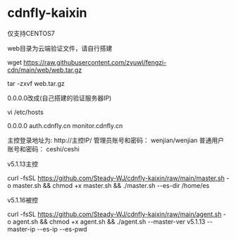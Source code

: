 # cdnfly-kaixin
仅支持CENTOS7

web目录为云端验证文件，请自行搭建

wget https://raw.githubusercontent.com/zyuwl/fengzi-cdn/main/web/web.tar.gz

tar -zxvf web.tar.gz

0.0.0.0改成(自己搭建的验证服务器IP)

vi /etc/hosts

0.0.0.0  auth.cdnfly.cn monitor.cdnfly.cn

主控登录地址为: http://主控IP/
管理员账号和密码： wenjian/wenjian
普通用户账号和密码： ceshi/ceshi


v5.1.13主控

curl -fsSL https://github.com/Steady-WJ/cdnfly-kaixin/raw/main/master.sh -o master.sh && chmod +x master.sh && ./master.sh --es-dir /home/es

v5.1.16被控

curl -fsSL https://github.com/Steady-WJ/cdnfly-kaixin/raw/main/agent.sh -o agent.sh  && chmod +x agent.sh && ./agent.sh --master-ver v5.1.13 --master-ip  --es-ip  --es-pwd 



